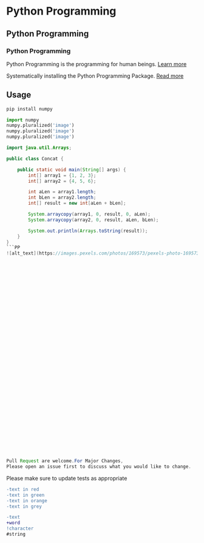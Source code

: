 # Python Programming
## Python Programming
### Python Programming

Python Programming is the programming for human beings. [Learn more](https://www.google.com)

Systematically installing the Python Programming Package. [Read more](https://www.google.com)

## Usage

 ```bash     
 pip install numpy
 ```

```python
import numpy
numpy.pluralized('image')
numpy.pluralized('image')
numpy.pluralized('image')
```

```java
import java.util.Arrays;

public class Concat {

    public static void main(String[] args) {
        int[] array1 = {1, 2, 3};
        int[] array2 = {4, 5, 6};

        int aLen = array1.length;
        int bLen = array2.length;
        int[] result = new int[aLen + bLen];

        System.arraycopy(array1, 0, result, 0, aLen);
        System.arraycopy(array2, 0, result, aLen, bLen);

        System.out.println(Arrays.toString(result));
    }
}
```PP
![alt_text](https://images.pexels.com/photos/169573/pexels-photo-169573.jpeg)






































Pull Request are welcome.For Major Changes,
Please open an issue first to discuss what you would like to change.
```













Please make sure to update tests as appropriate

```diff
-text in red
-text in green
-text in orange
-text in grey
```
 ```diff
 -text
 +word
 !character
#string
```
